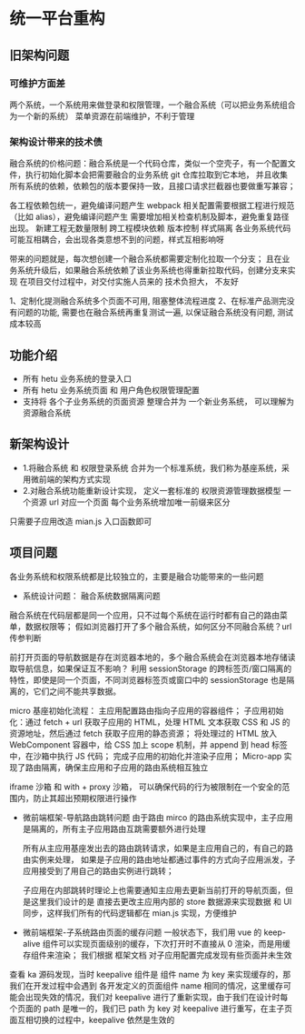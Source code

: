 # 统一平台重构

## 旧架构问题

### 可维护方面差

两个系统，一个系统用来做登录和权限管理，一个融合系统（可以把业务系统组合为一个新的系统）
菜单资源在前端维护，不利于管理

### 架构设计带来的技术债

融合系统的价格问题：融合系统是一个代码仓库，类似一个空壳子，有一个配置文件，执行初始化脚本会把需要融合的业务系统 git 仓库拉取到它本地，
并且收集所有系统的依赖，依赖包的版本要保持一致，且接口请求拦截器也要做重写兼容；

各工程依赖包统一，避免编译问题产生
webpack 相关配置需要根据工程进行规范（比如 alias），避免编译问题产生
需要增加相关检查机制及脚本，避免重复路径出现。
新建工程无数量限制
跨工程模块依赖
版本控制
样式隔离
各业务系统代码可能互相耦合，会出现各类意想不到的问题，样式互相影响呀

带来的问题就是，每次想创建一个融合系统都需要定制化拉取一个分支；
且在业务系统升级后，如果融合系统依赖了该业务系统也得重新拉取代码，创建分支来实现
在项目交付过程中，对交付实施人员来的 技术负担大， 不友好

1、定制化提测融合系统多个页面不可用, 阻塞整体流程进度
2、在标准产品测完没有问题的功能, 需要也在融合系统再重复测试一遍, 以保证融合系统没有问题, 测试成本较高

## 功能介绍

- 所有 hetu 业务系统的登录入口
- 所有 hetu 业务系统页面 和 用户角色权限管理配置
- 支持将 各个子业务系统的页面资源 整理合并为 一个新业务系统， 可以理解为资源融合系统

## 新架构设计

- 1.将融合系统 和 权限登录系统 合并为一个标准系统，我们称为基座系统，采用微前端的架构方式实现
- 2.对融合系统功能重新设计实现， 定义一套标准的 权限资源管理数据模型
  一个资源 url 对应一个页面
  每个业务系统增加唯一前缀来区分

只需要子应用改造 mian.js 入口函数即可

## 项目问题

各业务系统和权限系统都是比较独立的，主要是融合功能带来的一些问题

- 系统设计问题： 融合系统数据隔离问题

融合系统在代码层都是同一个应用，只不过每个系统在运行时都有自己的路由菜单，数据权限等；
假如浏览器打开了多个融合系统，如何区分不同融合系统？url 传参判断

前打开页面的导航数据是存在浏览器本地的，多个融合系统会在浏览器本地存储读取导航信息，如果保证互不影响？
利用 sessionStorage 的跨标签页/窗口隔离的特性，即使是同一个页面，不同浏览器标签页或窗口中的 sessionStorage 也是隔离的，它们之间不能共享数据。

micro 基座初始化流程：
主应用配置路由指向子应用的容器组件；
子应用初始化：通过 fetch + url 获取子应用的 HTML，处理 HTML 文本获取 CSS 和 JS 的资源地址，然后通过 fetch 获取子应用的静态资源；
将处理过的 HTML 放入 WebComponent 容器中，给 CSS 加上 scope 机制，并 append 到 head 标签中，在沙箱中执行 JS 代码；
完成子应用的初始化并渲染子应用；
Micro-app 实现了路由隔离，确保主应用和子应用的路由系统相互独立

iframe 沙箱 和 with + proxy 沙箱， 可以确保代码的行为被限制在一个安全的范围内，防止其超出预期权限进行操作

- 微前端框架-导航路由跳转问题
  由于路由 mirco 的路由系统实现中，主子应用是隔离的，所有主子应用路由互跳需要额外进行处理

  所有从主应用基座发出去的路由跳转请求，如果是主应用自己的，有自己的路由实例来处理， 如果是子应用的路由地址都通过事件的方式向子应用派发，子应用接受到了用自己的路由实例进行跳转；

  子应用在内部跳转时理论上也需要通知主应用去更新当前打开的导航页面，但是这里我们设计的是 直接去更改主应用内部的 store 数据源来实现数据 和 UI 同步，这样我们所有的代码逻辑都在 mian.js 实现，方便维护

- 微前端框架-子系统路由页面的缓存问题
  一般状态下，我们用 vue 的 keep-alive 组件可以实现页面级别的缓存，下次打开时不直接从 0 渲染，而是用缓存组件来渲染；
  我们根据 框架文档 对子应用配置完成发现有些页面并未生效

查看 ka 源码发现，当时 keepalive 组件是 组件 name 为 key 来实现缓存的，那我们在开发过程中会遇到 各开发定义的页面组件 name 相同的情况，这里缓存可能会出现失效的情况，我们对 keepalive 进行了重新实现，由于我们在设计时每个页面的 path 是唯一的，我们已 path 为 key 对 keepalive 进行重写，在主子页面互相切换的过程中，keepalive 依然是生效的
